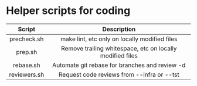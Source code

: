 # Helper scripts for coding

Script                       | Description
:---:                        | :---:
precheck.sh                  | make lint, etc only on locally modified files
prep.sh                      | Remove trailing whitespace, etc on locally modified files
rebase.sh                    | Automate git rebase for branches and review -d
reviewers.sh                 | Request code reviews from --infra or --tst


